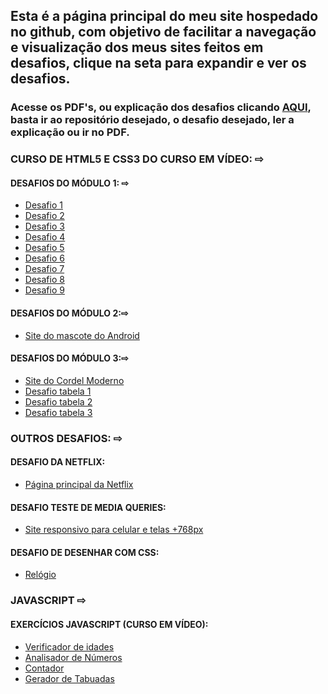 <html lang="pt-br">

<head>
<meta charset="UTF-8">
<meta http-equiv="X-UA-Compatible" content="IE=edge">
<meta name="viewport" content="width=device-width, initial-scale=1.0">
<link rel="stylesheet" href="style.css">
</head>

<body>

<h2><strong>Esta é a página principal do meu site hospedado no github, com objetivo de facilitar a navegação e visualização dos meus sites feitos em desafios, <span id="cor" >clique na seta para expandir e ver os desafios.</span></strong></h2>

<h3>Acesse os PDF's, ou explicação dos desafios clicando <a id="aqui" href="https://github.com/TascaXD" target="_blank">AQUI</a>, basta ir ao repositório desejado, o desafio desejado, ler a explicação ou ir no PDF.</h3>

<h3>CURSO DE HTML5 E CSS3 DO CURSO EM VÍDEO: <span class="menu-icon">⇨</span> </h3> 

<div class="desafios-menu">
<h4>DESAFIOS DO MÓDULO 1: <span class="menu-icon">⇨</span> </h4>

<ul class="desafios-menu">

<a href="https://tascaxd.github.io/PROJETOS/HTML%2BCSS/CURSO-EM-VIDEO/modulo-1/DESAFIO%201/desafio1.html" target="_blank">
<li>Desafio 1</li>
</a>

<a href="https://tascaxd.github.io/PROJETOS/HTML%2BCSS/CURSO-EM-VIDEO/modulo-1/DESAFIO%202/desafio2.html" target="_blank">
<li>Desafio 2</li>
</a>

<a href="https://tascaxd.github.io/PROJETOS/HTML%2BCSS/CURSO-EM-VIDEO/modulo-1/DESAFIO%203/desafio3.html" target="_blank">
<li>Desafio 3</li>
</a>

<a href="https://tascaxd.github.io/PROJETOS/HTML%2BCSS/CURSO-EM-VIDEO/modulo-1/DESAFIO%204/desafio4.html" target="_blank">
<li>Desafio 4</li>
</a>

<a href="https://tascaxd.github.io/PROJETOS/HTML%2BCSS/CURSO-EM-VIDEO/modulo-1/DESAFIO%205/desafio5.html" target="_blank">
<li>Desafio 5</li>
</a>

<a href="https://tascaxd.github.io/PROJETOS/HTML%2BCSS/CURSO-EM-VIDEO/modulo-1/DESAFIO6/desafio6.html" target="_blank">
<li>Desafio 6</li>
</a>
<a href="https://tascaxd.github.io/PROJETOS/HTML%2BCSS/CURSO-EM-VIDEO/modulo-1/DESAFIO7/desafio7.html" target="_blank">
<li>Desafio 7</li>
</a>

<a href="https://tascaxd.github.io/PROJETOS/HTML%2BCSS/CURSO-EM-VIDEO/modulo-1/DESAFIO8/desafio8.html" target="_blank">
<li>Desafio 8</li>
</a>

<a href="https://tascaxd.github.io/PROJETOS/HTML%2BCSS/CURSO-EM-VIDEO/modulo-1/DESAFIO9/desafio9.html" target="_blank">
<li>Desafio 9</li>
</a>
</ul>

<h4>DESAFIOS DO MÓDULO 2:<span class="menu-icon">⇨</span></h4>

<ul class="desafios-menu">

<a href="https://tascaxd.github.io/PROJETOS/HTML%2BCSS/CURSO-EM-VIDEO/modulo-2/pagina2.html" target="_blank">
<li>Site do mascote do Android</li>
</a>

</ul>

<h4>DESAFIOS DO MÓDULO 3:<span class="menu-icon">⇨</span></h4>

<ul class="desafios-menu">

<a href="https://tascaxd.github.io/PROJETOS/HTML%2BCSS/CURSO-EM-VIDEO/modulo-3/desafio%20cordel/cordel.html" target="_blank">
<li>Site do Cordel Moderno</li>
</a>

<a href="https://tascaxd.github.io/PROJETOS/HTML%2BCSS/CURSO-EM-VIDEO/modulo-3/desafio%20tabelas/table.html" target="_blank">
<li>Desafio tabela 1</li>
</a>

<a href="https://tascaxd.github.io/PROJETOS/HTML%2BCSS/CURSO-EM-VIDEO/modulo-3/desafio%20tabelas/table2.html" target="_blank">
<li>Desafio tabela 2</li>
</a>

<a href="https://tascaxd.github.io/PROJETOS/HTML%2BCSS/CURSO-EM-VIDEO/modulo-3/desafio%20tabelas/table3.html" target="_blank">
<li>Desafio tabela 3</li>
</a>

</ul>

</div>

<h3>OUTROS DESAFIOS:  <span class="menu-icon">⇨</span> </h3> 

<div class="desafios-menu">
<h4>DESAFIO DA NETFLIX:</h4>

<ul>   
<a href="https://tascaxd.github.io/PROJETOS/HTML%2BCSS/NETFLIX/netflix.html" target="_blank">
<li>Página principal da Netflix</li>
</a>
</ul>

<h4>DESAFIO TESTE DE MEDIA QUERIES:</h4>

<ul>
<a href="https://tascaxd.github.io/PROJETOS/HTML%2BCSS/CURSO-EM-VIDEO/Modulo-4-MEDIA-QUERY/desafio-mq-teste/index.html" target="_blank">
<li>Site responsivo para celular e telas +768px</li>
</a>
</ul>

<h4>DESAFIO DE DESENHAR COM CSS:</h4>

<ul>
<a href="https://tascaxd.github.io/PROJETOS/HTML%2BCSS/projeto-relogio/relogio.html" target="_blank">
<li>Relógio</li>
</a>
</ul>

</div>

<h3>JAVASCRIPT  <span class="menu-icon">⇨</span> </h3> 

<div class="desafios-menu">
    <h4>EXERCÍCIOS JAVASCRIPT (CURSO EM VÍDEO):</h4>
    <ul>
        <a href="https://tascaxd.github.io/PROJETOS/JAVASCRIPT/CURSO-EM-VIDEO/Verificador%20de%20idade/index.html" target="_blank">
        <li>Verificador de idades</li>
    </a>
    <a href="https://tascaxd.github.io/PROJETOS/JAVASCRIPT/CURSO-EM-VIDEO/Analisador%20de%20números/index.html" target="_blank">
    <li>Analisador de Números</li>
    </a>
        <a href="https://tascaxd.github.io/PROJETOS/JAVASCRIPT/CURSO-EM-VIDEO/Contador/index.html" target="_blank">
    <li>Contador</li>
    </a>
        <a href="https://tascaxd.github.io/PROJETOS/JAVASCRIPT/CURSO-EM-VIDEO/Gerador%20de%20tabuada/index.html" target="_blank">
    <li>Gerador de Tabuadas</li>
    </a>
    </ul>
</div>

<script src="script.js"></script>
</body>
</html>


